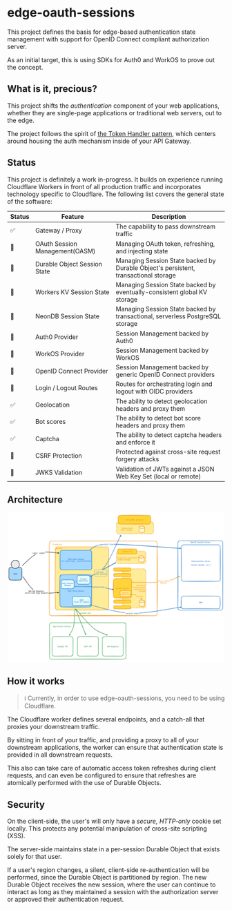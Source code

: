 # edge-oauth-sessions

This project defines the basis for edge-based authentication state management with support for OpenID Connect compliant authorization server.

As an initial target, this is using SDKs for Auth0 and WorkOS to prove out the concept.

## What is it, precious?

This project shifts the _authentication_ component of your web applications, whether they are single-page applications or traditional web servers, out to the edge.

The project follows the spirit of [the Token Handler pattern](https://bff-patterns.com/patterns/api-token-handler), which centers around housing the auth mechanism inside of your API Gateway.

## Status

This project is definitely a work in-progress. It builds on experience running Cloudflare Workers in front of all production traffic and incorporates technology specific to Cloudflare. The following list covers the general state of the software:

| Status | Feature                        | Description                                                                         |
| ------ | ------------------------------ | ----------------------------------------------------------------------------------- |
| ✅     | Gateway / Proxy                | The capability to pass downstream traffic                                           |
| 🚧     | OAuth Session Management(OASM) | Managing OAuth token, refreshing, and injecting state                               |
| 🚧     | Durable Object Session State   | Managing Session State backed by Durable Object's persistent, transactional storage |
| 🚧     | Workers KV Session State       | Managing Session State backed by eventually-consistent global KV storage            |
| 🚧     | NeonDB Session State           | Managing Session State backed by transactional, serverless PostgreSQL storage       |
| 🚧     | Auth0 Provider                 | Session Management backed by Auth0                                                  |
| 🚧     | WorkOS Provider                | Session Management backed by WorkOS                                                 |
| 🚧     | OpenID Connect Provider        | Session Management backed by generic OpenID Connect providers                       |
| 🚧     | Login / Logout Routes          | Routes for orchestrating login and logout with OIDC providers                       |
| ✅     | Geolocation                    | The ability to detect geolocation headers and proxy them                            |
| ✅     | Bot scores                     | The ability to detect bot score headers and proxy them                              |
| ✅     | Captcha                        | The ability to detect captcha headers and enforce it                                |
| 🚧     | CSRF Protection                | Protected against cross-site request forgery attacks                                |
| 🤔     | JWKS Validation                | Validation of JWTs against a JSON Web Key Set (local or remote)                     |

## Architecture

![./assets/high-level-architecture.png](./assets/high-level-architecture.png)

## How it works

> ℹ️ Currently, in order to use edge-oauth-sessions, you need to be using Cloudflare.

The Cloudflare worker defines several endpoints, and a catch-all that proxies your downstream traffic.

By sitting in front of your traffic, and providing a proxy to all of your downstream applications, the worker can ensure that authentication state is provided in all downstream requests.

This also can take care of automatic access token refreshes during client requests, and can even be configured to ensure that refreshes are atomically performed with the use of Durable Objects.

## Security

On the client-side, the user's will only have a _secure, HTTP-only_ cookie set locally. This protects any potential manipulation of cross-site scripting (XSS).

The server-side maintains state in a per-session Durable Object that exists solely for that user.

If a user's region changes, a silent, client-side re-authentication will be performed, since the Durable Object is partitioned by region. The new Durable Object receives the new session, where the user can continue to interact as long as they maintained a session with the authorization server or approved their authentication request.
